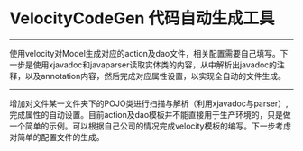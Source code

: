 # VelocityCodeGen 代码自动生成工具
---
使用velocity对Model生成对应的action及dao文件，相关配置需要自己填写。下一步是使用xjavadoc和javaparser读取实体类的内容，从中解析出javadoc的注释，以及annotation内容，然后完成对应属性设置，以实现全自动的文件生成。

---
增加对文件某一文件夹下的POJO类进行扫描与解析（利用xjavadoc与parser）,完成属性的自动设置。目前action及dao模板并不能直接用于生产环境的，只是做一个简单的示例。可以根据自己公司的情况完成velocity模板的编写。下一步考虑对简单的配置文件的生成。